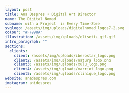 ```yaml
---
layout: post
title: Ana Despres • Digital Art Director
name: The Digital Nomad
subname: with a Project  in Every Time-Zone
svglogo: /assets/img/uploads/digitalnomad_logos7-2.svg
colour: "#FF998A"
illustration: /assets/img/uploads/elisetta_gif.gif
intro_paragraph: ""
sections:
  clients:
    client: /assets/img/uploads/iberostar_logo.png
    client2: /assets/img/uploads/natura_logo.png
    client3: /assets/img/uploads/xulu_logo.png
    client4: /assets/img/uploads/marriot_logo.png
    client5: /assets/img/uploads/clinique_logo.png
website: anadespres.com
imstagram: anidespres
---
```


